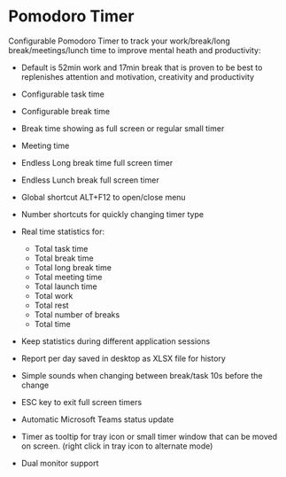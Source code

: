 # Pomodoro Timer
Configurable Pomodoro Timer to track
your work/break/long break/meetings/lunch time to
improve mental heath and productivity:

- Default is 52min work and 17min break that is proven to be best to replenishes attention and motivation, creativity and productivity

- Configurable task time

- Configurable break time
 
- Break time showing as full screen or regular small timer

- Meeting time

- Endless Long break time full screen timer

- Endless Lunch break full screen timer

- Global shortcut ALT+F12 to open/close menu

- Number shortcuts for quickly changing timer type

- Real time statistics for:
	- Total task time
	- Total break time
	- Total long break time
	- Total meeting time
	- Total launch time
	- Total work
	- Total rest
	- Total number of breaks
	- Total time
	
- Keep statistics during different application sessions

- Report per day saved in desktop as XLSX file for history

- Simple sounds when changing between break/task 10s before the change

- ESC key to exit full screen timers

- Automatic Microsoft Teams status update

- Timer as tooltip for tray icon or small timer window that can be moved on screen. (right click in tray icon to alternate mode)

- Dual monitor support